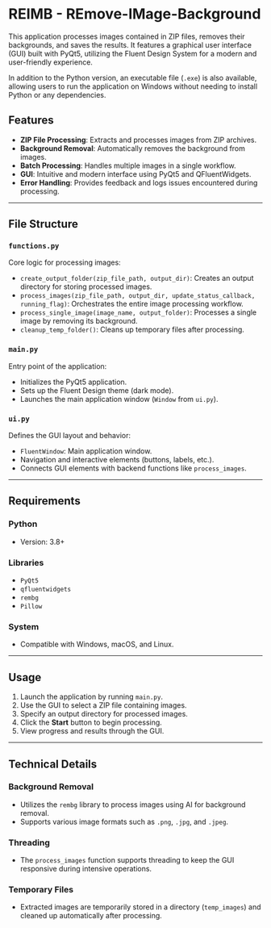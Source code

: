 # REIMB - REmove-IMage-Background

This application processes images contained in ZIP files, removes their backgrounds, and saves the results. It features a graphical user interface (GUI) built with PyQt5, utilizing the Fluent Design System for a modern and user-friendly experience.

In addition to the Python version, an executable file (`.exe`) is also available, allowing users to run the application on Windows without needing to install Python or any dependencies.
## Features

- **ZIP File Processing**: Extracts and processes images from ZIP archives.  
- **Background Removal**: Automatically removes the background from images.  
- **Batch Processing**: Handles multiple images in a single workflow.  
- **GUI**: Intuitive and modern interface using PyQt5 and QFluentWidgets.  
- **Error Handling**: Provides feedback and logs issues encountered during processing.  

---

## File Structure

### `functions.py`

Core logic for processing images:

- `create_output_folder(zip_file_path, output_dir)`: Creates an output directory for storing processed images.
- `process_images(zip_file_path, output_dir, update_status_callback, running_flag)`: Orchestrates the entire image processing workflow.
- `process_single_image(image_name, output_folder)`: Processes a single image by removing its background.
- `cleanup_temp_folder()`: Cleans up temporary files after processing.

### `main.py`

Entry point of the application:

- Initializes the PyQt5 application.
- Sets up the Fluent Design theme (dark mode).
- Launches the main application window (`Window` from `ui.py`).

### `ui.py`

Defines the GUI layout and behavior:

- `FluentWindow`: Main application window.
- Navigation and interactive elements (buttons, labels, etc.).
- Connects GUI elements with backend functions like `process_images`.

---

## Requirements

### Python
- Version: 3.8+

### Libraries
- `PyQt5`
- `qfluentwidgets`
- `rembg`
- `Pillow`

### System
- Compatible with Windows, macOS, and Linux.

---

## Usage

1. Launch the application by running `main.py`.
2. Use the GUI to select a ZIP file containing images.
3. Specify an output directory for processed images.
4. Click the **Start** button to begin processing.
5. View progress and results through the GUI.

---

## Technical Details

### Background Removal

- Utilizes the `rembg` library to process images using AI for background removal.  
- Supports various image formats such as `.png`, `.jpg`, and `.jpeg`.

### Threading

- The `process_images` function supports threading to keep the GUI responsive during intensive operations.

### Temporary Files

- Extracted images are temporarily stored in a directory (`temp_images`) and cleaned up automatically after processing.
